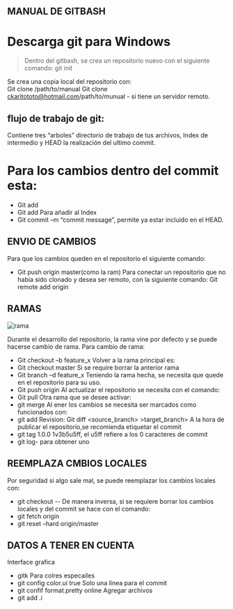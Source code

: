 ## MANUAL DE GITBASH
# Descarga git para Windows
> Dentro del gitbash, se crea un repositorio nuevo con el siguiente comando:
> git init
>
Se crea una copia local del repositorio con:	
Git clone /path/to/manual
Git clone ckaritototo@hotmail.com/path/to/munual - si tiene un servidor remoto.
## flujo de trabajo de git:
Contiene tres “arboles” directorio de trabajo de tus archivos, Index de intermedio y HEAD la realización del ultimo commit.
# Para los cambios dentro del commit esta:
+ Git add <filename>
+ Git add
Para añadir al Index
+ Git commit –m “commit message”, permite ya estar incluido en el HEAD.
## ENVIO DE CAMBIOS
Para que los cambios queden en el repositorio el siguiente comando:
+ Git push origin master(como la ram)
Para conectar un repositorio que no había sido clonado y desea ser remoto, con la siguiente comando:
Git remote add origin <server>
## RAMAS
  ![rama]()

Durante el desarrollo  del repositorio, la rama vine por defecto y se puede hacerse cambio de rama.
Para cambio de rama:
+ Git checkout –b feature_x 
Volver a la rama principal es:
+ Git checkout master
Si se require borrar la anterior rama
+ Git branch –d feature_x
Teniendo la rama hecha, se necesita que quede en el repositorio para su uso.
+ Git push origin <branch>
Al actualizar el repositorio se necesita con el comando:
+ Git pull
Otra rama que se desee activar:
+ git merge <branch>
Al ener los cambios se necesita ser marcados como funcionados con:
+ git add <filename>
Revision:
Git diff <source_branch> >target_branch>
A la hora de publicar el repositorio,se recomienda etiquetar el commit
+ git tag 1.0.0 1v3b5u5ff, el u5ff refiere a los 0 caracteres de commit 
+ git log- para obtener uno
## REEMPLAZA CMBIOS LOCALES

Por seguridad si algo sale mal, se puede reemplazar los cambios locales con:
+ git checkout -- <filename>
De manera inversa, si se requiere borrar los cambios locales y del commit se hace con el comando:
+ git fetch origin
+ git reset –hard origin/master
 ## DATOS A TENER EN CUENTA
Interface grafica
+ gitk
Para colres especailes 
+ git config color.ui true
Solo una línea para el commit 
+ git confif format.pretty online
Agregar archivos
+ git add .i


